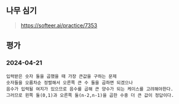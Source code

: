 ## 나무 심기
> https://softeer.ai/practice/7353

## 평가
### 2024-04-21
```
입력받은 숫자 둘을 곱했을 때 가장 큰값을 구하는 문제
숫자들을 오름차순 정렬해서 오른쪽 큰 수 둘을 곱하면 되겠으나
음수가 입력될 여지가 있으므로 음수를 곱해 큰 양수가 되는 케이스를 고려해야한다.
그러므로 왼쪽 둘(0,1)과 오른쪽 둘(n-2,n-1)을 곱한 수중 더 큰 값이 정답이다.
```